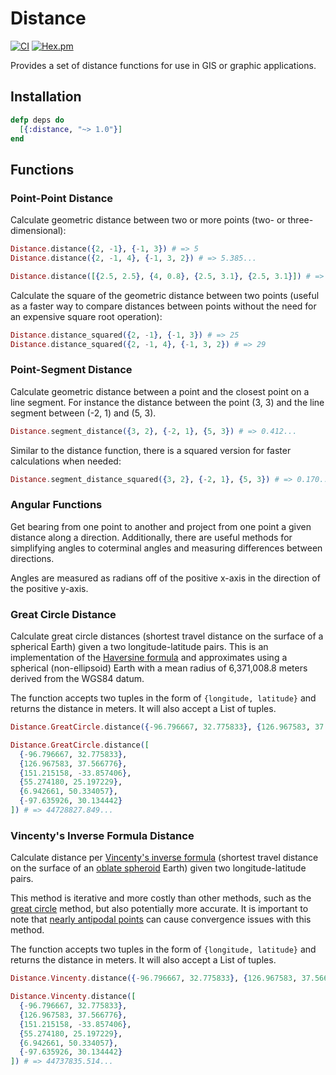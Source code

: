 # Distance

[![CI](https://github.com/pkinney/distance/actions/workflows/ci.yaml/badge.svg)](https://github.com/pkinney/distance/actions/workflows/ci.yaml)
[![Hex.pm](https://img.shields.io/hexpm/v/distance.svg)](https://hex.pm/packages/distance)

Provides a set of distance functions for use in GIS or graphic applications.

## Installation

```elixir
defp deps do
  [{:distance, "~> 1.0"}]
end
```

## Functions

### Point-Point Distance

Calculate geometric distance between two or more points (two- or three-dimensional):

```elixir
Distance.distance({2, -1}, {-1, 3}) # => 5
Distance.distance({2, -1, 4}, {-1, 3, 2}) # => 5.385...

Distance.distance([{2.5, 2.5}, {4, 0.8}, {2.5, 3.1}, {2.5, 3.1}]) # => 5.013...
```

Calculate the square of the geometric distance between two points (useful as
  a faster way to compare distances between points without the need for an
  expensive square root operation):

```elixir
Distance.distance_squared({2, -1}, {-1, 3}) # => 25
Distance.distance_squared({2, -1, 4}, {-1, 3, 2}) # => 29
```

### Point-Segment Distance

Calculate geometric distance between a point and the closest point on a line
segment.  For instance the distance between the point (3, 3) and the line
segment between (-2, 1) and (5, 3).

```elixir
Distance.segment_distance({3, 2}, {-2, 1}, {5, 3}) # => 0.412...
```

Similar to the distance function, there is a squared version for faster
calculations when needed:

```elixir
Distance.segment_distance_squared({3, 2}, {-2, 1}, {5, 3}) # => 0.170...
```

### Angular Functions

Get bearing from one point to another and project from one point a given
distance along a direction.  Additionally, there are useful methods for 
simplifying angles to coterminal angles and measuring differences between
directions.

Angles are measured as radians off of the positive x-axis in the direction of
the positive y-axis.


### Great Circle Distance

Calculate great circle distances (shortest travel distance on the surface of
a spherical Earth) given a two longitude-latitude pairs.  This is an implementation
of the [Haversine formula](https://en.wikipedia.org/wiki/Haversine_formula)
and approximates using a spherical (non-ellipsoid) Earth with a
mean radius of 6,371,008.8 meters derived from the WGS84 datum.

The function accepts two tuples in the form of `{longitude, latitude}` and
returns the distance in meters. It will also accept a List of tuples.

```elixir
Distance.GreatCircle.distance({-96.796667, 32.775833}, {126.967583, 37.566776}) # => 10974882.74...

Distance.GreatCircle.distance([
  {-96.796667, 32.775833},
  {126.967583, 37.566776},
  {151.215158, -33.857406},
  {55.274180, 25.197229},
  {6.942661, 50.334057},
  {-97.635926, 30.134442}
]) # => 44728827.849...
```

### Vincenty's Inverse Formula Distance

Calculate distance per [Vincenty's inverse formula](https://en.wikipedia.org/wiki/Vincenty%27s_formulae)
(shortest travel distance on the surface of an [oblate spheroid](https://en.wikipedia.org/wiki/Spheroid#Oblate_spheroids) Earth) given two longitude-latitude pairs.

This method is iterative and more costly than other methods, such as the [great circle](lib/distance/great_circle.ex) method, but also potentially more accurate. 
It is important to note that [nearly antipodal points](https://en.wikipedia.org/wiki/Vincenty%27s_formulae#Nearly_antipodal_points) can cause convergence issues with this method.

The function accepts two tuples in the form of `{longitude, latitude}` and
returns the distance in meters. It will also accept a List of tuples.

```elixir
Distance.Vincenty.distance({-96.796667, 32.775833}, {126.967583, 37.566776}) # => 10997423.55...

Distance.Vincenty.distance([
  {-96.796667, 32.775833},
  {126.967583, 37.566776},
  {151.215158, -33.857406},
  {55.274180, 25.197229},
  {6.942661, 50.334057},
  {-97.635926, 30.134442}
]) # => 44737835.514...
```
